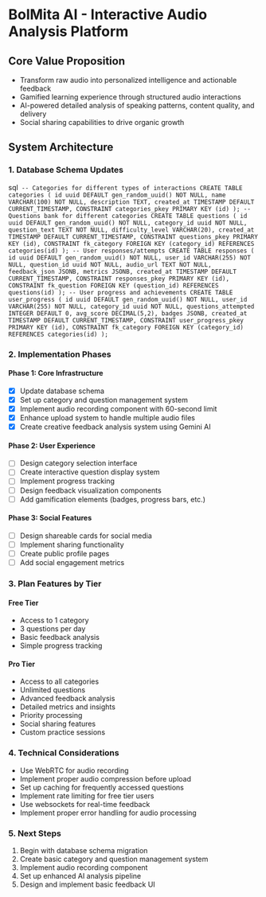 # BolMita AI - Interactive Audio Analysis Platform

## Core Value Proposition

- Transform raw audio into personalized intelligence and actionable feedback
- Gamified learning experience through structured audio interactions
- AI-powered detailed analysis of speaking patterns, content quality, and delivery
- Social sharing capabilities to drive organic growth

## System Architecture

### 1. Database Schema Updates

sql`
-- Categories for different types of interactions
CREATE TABLE categories (
id uuid DEFAULT gen_random_uuid() NOT NULL,
name VARCHAR(100) NOT NULL,
description TEXT,
created_at TIMESTAMP DEFAULT CURRENT_TIMESTAMP,
CONSTRAINT categories_pkey PRIMARY KEY (id)
);
-- Questions bank for different categories
CREATE TABLE questions (
id uuid DEFAULT gen_random_uuid() NOT NULL,
category_id uuid NOT NULL,
question_text TEXT NOT NULL,
difficulty_level VARCHAR(20),
created_at TIMESTAMP DEFAULT CURRENT_TIMESTAMP,
CONSTRAINT questions_pkey PRIMARY KEY (id),
CONSTRAINT fk_category FOREIGN KEY (category_id) REFERENCES categories(id)
);
-- User responses/attempts
CREATE TABLE responses (
id uuid DEFAULT gen_random_uuid() NOT NULL,
user_id VARCHAR(255) NOT NULL,
question_id uuid NOT NULL,
audio_url TEXT NOT NULL,
feedback_json JSONB,
metrics JSONB,
created_at TIMESTAMP DEFAULT CURRENT_TIMESTAMP,
CONSTRAINT responses_pkey PRIMARY KEY (id),
CONSTRAINT fk_question FOREIGN KEY (question_id) REFERENCES questions(id)
);
-- User progress and achievements
CREATE TABLE user_progress (
id uuid DEFAULT gen_random_uuid() NOT NULL,
user_id VARCHAR(255) NOT NULL,
category_id uuid NOT NULL,
questions_attempted INTEGER DEFAULT 0,
avg_score DECIMAL(5,2),
badges JSONB,
created_at TIMESTAMP DEFAULT CURRENT_TIMESTAMP,
CONSTRAINT user_progress_pkey PRIMARY KEY (id),
CONSTRAINT fk_category FOREIGN KEY (category_id) REFERENCES categories(id)
);`

### 2. Implementation Phases

#### Phase 1: Core Infrastructure

- [x] Update database schema
- [x] Set up category and question management system
- [x] Implement audio recording component with 60-second limit
- [x] Enhance upload system to handle multiple audio files
- [x] Create creative feedback analysis system using Gemini AI

#### Phase 2: User Experience

- [ ] Design category selection interface
- [ ] Create interactive question display system
- [ ] Implement progress tracking
- [ ] Design feedback visualization components
- [ ] Add gamification elements (badges, progress bars, etc.)

#### Phase 3: Social Features

- [ ] Design shareable cards for social media
- [ ] Implement sharing functionality
- [ ] Create public profile pages
- [ ] Add social engagement metrics

### 3. Plan Features by Tier

#### Free Tier

- Access to 1 category
- 3 questions per day
- Basic feedback analysis
- Simple progress tracking

#### Pro Tier

- Access to all categories
- Unlimited questions
- Advanced feedback analysis
- Detailed metrics and insights
- Priority processing
- Social sharing features
- Custom practice sessions

### 4. Technical Considerations

- Use WebRTC for audio recording
- Implement proper audio compression before upload
- Set up caching for frequently accessed questions
- Implement rate limiting for free tier users
- Use websockets for real-time feedback
- Implement proper error handling for audio processing

### 5. Next Steps

1. Begin with database schema migration
2. Create basic category and question management system
3. Implement audio recording component
4. Set up enhanced AI analysis pipeline
5. Design and implement basic feedback UI
